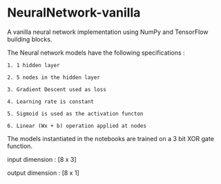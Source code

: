 # NeuralNetwork-vanilla
A vanilla neural network implementation using NumPy and TensorFlow building blocks.

The Neural network models have the following specifications : 

	1. 1 hidden layer
	
	2. 5 nodes in the hidden layer
	
	3. Gradient Descent used as loss
	
	4. Learning rate is constant
	
	5. Sigmoid is used as the activation functon
	
	6. Linear (Wx + b) operation applied at nodes
	
The models instantiated in the notebooks are trained on a 3 bit XOR gate function.

input dimension : [8 x 3]

output dimension : [8 x 1]

